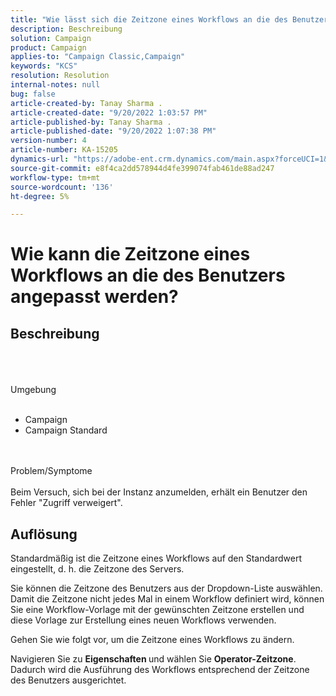 ```yaml
---
title: "Wie lässt sich die Zeitzone eines Workflows an die des Benutzers ausrichten?"
description: Beschreibung
solution: Campaign
product: Campaign
applies-to: "Campaign Classic,Campaign"
keywords: "KCS"
resolution: Resolution
internal-notes: null
bug: false
article-created-by: Tanay Sharma .
article-created-date: "9/20/2022 1:03:57 PM"
article-published-by: Tanay Sharma .
article-published-date: "9/20/2022 1:07:38 PM"
version-number: 4
article-number: KA-15205
dynamics-url: "https://adobe-ent.crm.dynamics.com/main.aspx?forceUCI=1&pagetype=entityrecord&etn=knowledgearticle&id=90b4efae-e438-ed11-9db1-002248086735"
source-git-commit: e8f4ca2dd578944d4fe399074fab461de88ad247
workflow-type: tm+mt
source-wordcount: '136'
ht-degree: 5%

---
```


# Wie kann die Zeitzone eines Workflows an die des Benutzers angepasst werden?

## Beschreibung

<br><br><br>Umgebung<br><br>
- Campaign
- Campaign Standard



<br><br>Problem/Symptome<br><br>
Beim Versuch, sich bei der Instanz anzumelden, erhält ein Benutzer den Fehler &quot;Zugriff verweigert&quot;.


## Auflösung






Standardmäßig ist die Zeitzone eines Workflows auf den Standardwert eingestellt, d. h. die Zeitzone des Servers.



Sie können die Zeitzone des Benutzers aus der Dropdown-Liste auswählen. Damit die Zeitzone nicht jedes Mal in einem Workflow definiert wird, können Sie eine Workflow-Vorlage mit der gewünschten Zeitzone erstellen und diese Vorlage zur Erstellung eines neuen Workflows verwenden.



Gehen Sie wie folgt vor, um die Zeitzone eines Workflows zu ändern.



Navigieren Sie zu <b>Eigenschaften </b>und wählen Sie <b>Operator-Zeitzone</b>. Dadurch wird die Ausführung des Workflows entsprechend der Zeitzone des Benutzers ausgerichtet.


